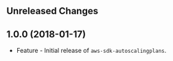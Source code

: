 Unreleased Changes
------------------

1.0.0 (2018-01-17)
------------------

* Feature - Initial release of `aws-sdk-autoscalingplans`.

